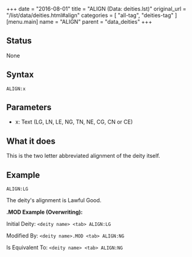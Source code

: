 +++
date = "2016-08-01"
title = "ALIGN (Data: deities.lst)"
original_url = "/list/data/deities.html#align"
categories = [ "all-tag", "deities-tag" ]
[menu.main]
    name = "ALIGN"
    parent = "data_deities"
+++

## Status

None

## Syntax

`ALIGN:x`

## Parameters

-   x: Text (LG, LN, LE, NG, TN, NE, CG, CN or CE)



What it does
------------

This is the two letter abbreviated alignment of the deity itself.

Example
-------

`ALIGN:LG`

The deity's alignment is Lawful Good.

**.MOD Example (Overwriting):**

Initial Deity: `<deity name> <tab> ALIGN:LG`

Modified By: `<deity name>.MOD <tab> ALIGN:NG`

Is Equivalent To: `<deity name> <tab> ALIGN:NG`

